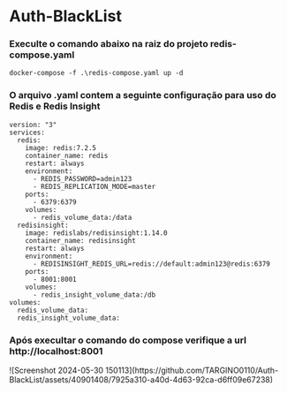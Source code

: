 # Auth-BlackList

<h3>Execulte o comando abaixo na raiz do projeto redis-compose.yaml</h3>

```
docker-compose -f .\redis-compose.yaml up -d
```

<h3>O arquivo .yaml contem a seguinte configuração para uso do Redis e Redis Insight</h3>

```
version: "3"
services:
  redis:
    image: redis:7.2.5
    container_name: redis
    restart: always
    environment:
      - REDIS_PASSWORD=admin123
      - REDIS_REPLICATION_MODE=master
    ports:
      - 6379:6379
    volumes:
      - redis_volume_data:/data
  redisinsight:
    image: redislabs/redisinsight:1.14.0
    container_name: redisinsight
    restart: always
    environment:
      - REDISINSIGHT_REDIS_URL=redis://default:admin123@redis:6379
    ports:
      - 8001:8001
    volumes:
      - redis_insight_volume_data:/db
volumes: 
  redis_volume_data:
  redis_insight_volume_data:
```

<h3>Após execultar o comando do compose verifique a url http://localhost:8001 </h3>
![Screenshot 2024-05-30 150113](https://github.com/TARGINO0110/Auth-BlackList/assets/40901408/7925a310-a40d-4d63-92ca-d6ff09e67238)
